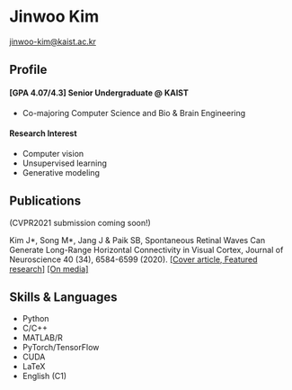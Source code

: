 # Jinwoo Kim
jinwoo-kim@kaist.ac.kr

## Profile
#### [GPA 4.07/4.3] Senior Undergraduate @ KAIST
* Co-majoring Computer Science and Bio & Brain Engineering

#### Research Interest
* Computer vision
* Unsupervised learning
* Generative modeling

## Publications
(CVPR2021 submission coming soon!)

Kim J*, Song M*, Jang J & Paik SB, Spontaneous Retinal Waves Can Generate Long-Range Horizontal Connectivity in Visual Cortex, Journal of Neuroscience 40 (34), 6584-6599 (2020). [[Cover article, Featured research]](https://www.jneurosci.org/content/40/34/6584) [[On media]](https://www.chosun.com/site/data/html_dir/2020/08/21/2020082101263.html)

## Skills & Languages
* Python
* C/C++
* MATLAB/R
* PyTorch/TensorFlow
* CUDA
* LaTeX
* English (C1)
